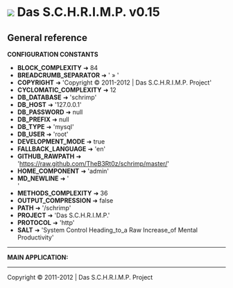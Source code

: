![](https://raw.github.com/TheB3Rt0z/schrimp/master/.inc/img/schrimp_favicon_md.ico "") Das S.C.H.R.I.M.P. v0.15  
================================================================================================================  
  
  
  
General reference  
-----------------  
  
  
**CONFIGURATION CONSTANTS**  
  
- **BLOCK_COMPLEXITY** &#10140; 84
- **BREADCRUMB_SEPARATOR** &#10140; ' &raquo; '
- **COPYRIGHT** &#10140; 'Copyright © 2011-2012 | Das S.C.H.R.I.M.P. Project'
- **CYCLOMATIC_COMPLEXITY** &#10140; 12
- **DB_DATABASE** &#10140; 'schrimp'
- **DB_HOST** &#10140; '127.0.0.1'
- **DB_PASSWORD** &#10140; null
- **DB_PREFIX** &#10140; null
- **DB_TYPE** &#10140; 'mysql'
- **DB_USER** &#10140; 'root'
- **DEVELOPMENT_MODE** &#10140; true
- **FALLBACK_LANGUAGE** &#10140; 'en'
- **GITHUB_RAWPATH** &#10140; 'https://raw.github.com/TheB3Rt0z/schrimp/master/'
- **HOME_COMPONENT** &#10140; 'admin'
- **MD_NEWLINE** &#10140; '  
'
- **METHODS_COMPLEXITY** &#10140; 36
- **OUTPUT_COMPRESSION** &#10140; false
- **PATH** &#10140; '/schrimp'
- **PROJECT** &#10140; 'Das S.C.H.R.I.M.P.'
- **PROTOCOL** &#10140; 'http'
- **SALT** &#10140; 'System Control Heading_to_a Raw Increase_of Mental Productivity'
  
***  
  
**MAIN APPLICATION:**  
  
  
***  
  





Copyright © 2011-2012 | Das S.C.H.R.I.M.P. Project  
